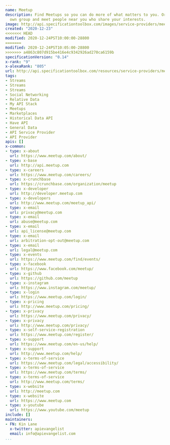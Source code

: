 ```yaml
---
name: Meetup
description: Find Meetups so you can do more of what matters to you. Or create your
  own group and meet people near you who share your interests.
image: http://api.specificationtoolbox.com/images/service-providers/meetup.jpg
created: "2020-12-23"
<<<<<<< HEAD
modified: 2020-12-24PST10:00:00-28800
=======
modified: 2020-12-24PST10:05:00-28800
>>>>>>> a4863c807d915be416e4c9342926ad270ca6159b
specificationVersion: "0.14"
x-rank: "9"
x-alexaRank: "805"
url: http://api.specificationtoolbox.com/resources/service-providers/meetup/
tags:
- Streams
- Streams
- Streams
- Social Networking
- Relative Data
- My API Stack
- Meetups
- Marketplaces
- Historical Data API
- Have API
- General Data
- API Service Provider
- API Provider
apis: []
x-common:
- type: x-about
  url: https://www.meetup.com/about/
- type: x-base
  url: http://api.meetup.com
- type: x-careers
  url: https://www.meetup.com/careers/
- type: x-crunchbase
  url: https://crunchbase.com/organization/meetup
- type: x-developer
  url: http://developer.meetup.com
- type: x-developers
  url: http://www.meetup.com/meetup_api/
- type: x-email
  url: privacy@meetup.com
- type: x-email
  url: abuse@meetup.com
- type: x-email
  url: api_license@meetup.com
- type: x-email
  url: arbitration-opt-out@meetup.com
- type: x-email
  url: legal@meetup.com
- type: x-events
  url: https://www.meetup.com/find/events/
- type: x-facebook
  url: https://www.facebook.com/meetup/
- type: x-github
  url: https://github.com/meetup
- type: x-instagram
  url: https://www.instagram.com/meetup/
- type: x-login
  url: https://www.meetup.com/login/
- type: x-pricing
  url: http://www.meetup.com/pricing/
- type: x-privacy
  url: https://www.meetup.com/privacy/
- type: x-privacy
  url: http://www.meetup.com/privacy/
- type: x-self-service-registration
  url: https://www.meetup.com/register/
- type: x-support
  url: https://www.meetup.com/en-us/help/
- type: x-support
  url: http://www.meetup.com/help/
- type: x-terms-of-service
  url: https://www.meetup.com/legal/accessibility/
- type: x-terms-of-service
  url: https://www.meetup.com/terms/
- type: x-terms-of-service
  url: http://www.meetup.com/terms/
- type: x-website
  url: http://meetup.com
- type: x-website
  url: https://www.meetup.com
- type: x-youtube
  url: https://www.youtube.com/meetup
include: []
maintainers:
- FN: Kin Lane
  x-twitter: apievangelist
  email: info@apievangelist.com
...
```

